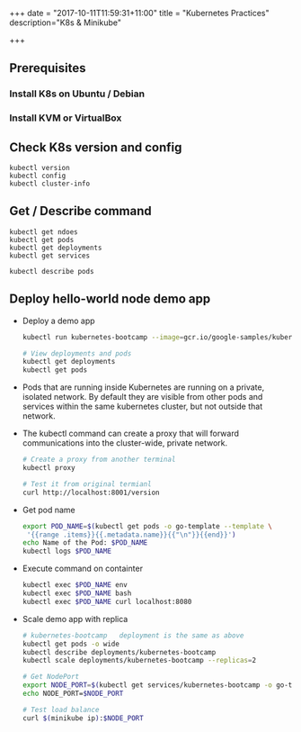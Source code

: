 +++
date = "2017-10-11T11:59:31+11:00"
title = "Kubernetes Practices"
description="K8s & Minikube"

+++


## Prerequisites

### Install K8s on Ubuntu / Debian
### Install KVM or VirtualBox
     



## Check K8s version and config 

    kubectl version
    kubectl config
    kubectl cluster-info


## Get / Describe command

    kubectl get ndoes
    kubectl get pods
    kubectl get deployments
    kubectl get services
    
    kubectl describe pods


## Deploy hello-world node demo app    

* Deploy a demo app

    ```bash
    kubectl run kubernetes-bootcamp --image=gcr.io/google-samples/kubernetes-bootcamp:v1 --port=8080

    # View deployments and pods
    kubectl get deployments
    kubectl get pods
    ```

* Pods that are running inside Kubernetes are running on a private, isolated network. By default they are visible from other pods and services within the same kubernetes cluster, but not outside that network. 
* The kubectl command can create a proxy that will forward communications into the cluster-wide, private network. 


    ```bash
    # Create a proxy from another terminal
    kubectl proxy

    # Test it from original termianl
    curl http://localhost:8001/version
    ```

* Get pod name

    ```bash
    export POD_NAME=$(kubectl get pods -o go-template --template \
     '{{range .items}}{{.metadata.name}}{{"\n"}}{{end}}')
    echo Name of the Pod: $POD_NAME
    kubectl logs $POD_NAME
    ```

* Execute command on containter

    ```bash
    kubectl exec $POD_NAME env
    kubectl exec $POD_NAME bash
    kubectl exec $POD_NAME curl localhost:8080
    ```

* Scale demo app with replica

    ```bash
    # kubernetes-bootcamp   deployment is the same as above
    kubectl get pods -o wide
    kubectl describe deployments/kubernetes-bootcamp    
    kubectl scale deployments/kubernetes-bootcamp --replicas=2

    # Get NodePort
    export NODE_PORT=$(kubectl get services/kubernetes-bootcamp -o go-template='{{(index .spec.ports 0).nodePort}}')
    echo NODE_PORT=$NODE_PORT

    # Test load balance
    curl $(minikube ip):$NODE_PORT

    ```




